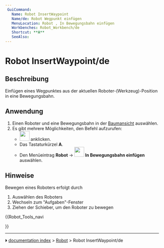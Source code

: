 ```yaml
---
 GuiCommand:
   Name: Robot InsertWaypoint
   Name/de: Robot Wegpunkt einfügen
   MenuLocation: Robot , In Bewegungsbahn einfügen
   Workbenches: Robot_Workbench/de
   Shortcut: **A**
   SeeAlso: 
---
```


# Robot InsertWaypoint/de



## Beschreibung

Einfügen eines Wegpunktes aus der aktuellen Roboter-(Werkzeug)-Position in eine Bewegungsbahn.



## Anwendung

1.  Einen Roboter und eine Bewegungsbahn in der [Baumansicht](Tree_view/de.md) auswählen.
2.  Es gibt mehrere Möglichkeiten, den Befehl aufzurufen:
    -   <img alt="" src=images/Robot_InsertWaypoint.svg  style="width:32px;"> anklicken.
    -   Das Tastaturkürzel **A**.
    -   Den Menüeintrag **Robot** → **<img src="images/Robot_InsertWaypoint.svg" width=32px> In Bewegungsbahn einfügen** auswählen.



## Hinweise

Bewegen eines Roboters erfolgt durch

1.  Auswählen des Roboters
2.  Wechseln zum \"Aufgaben\"-Fenster
3.  Ziehen der Schieber, um den Roboter zu bewegen





{{Robot_Tools_navi

}}



---
⏵ [documentation index](../README.md) > [Robot](Robot_Workbench.md) > Robot InsertWaypoint/de
